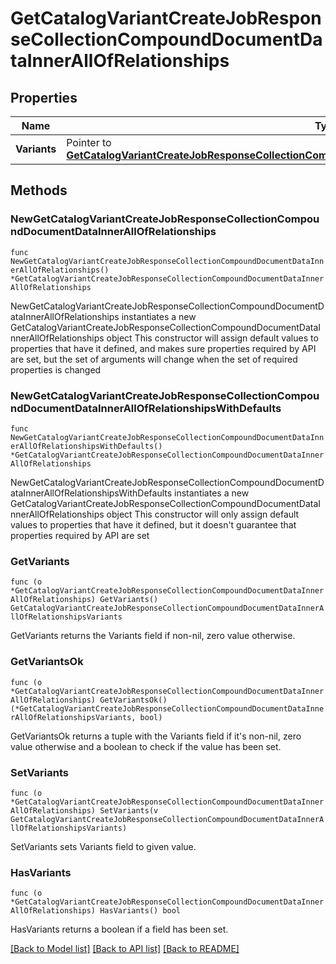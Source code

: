 # GetCatalogVariantCreateJobResponseCollectionCompoundDocumentDataInnerAllOfRelationships

## Properties

Name | Type | Description | Notes
------------ | ------------- | ------------- | -------------
**Variants** | Pointer to [**GetCatalogVariantCreateJobResponseCollectionCompoundDocumentDataInnerAllOfRelationshipsVariants**](GetCatalogVariantCreateJobResponseCollectionCompoundDocumentDataInnerAllOfRelationshipsVariants.md) |  | [optional] 

## Methods

### NewGetCatalogVariantCreateJobResponseCollectionCompoundDocumentDataInnerAllOfRelationships

`func NewGetCatalogVariantCreateJobResponseCollectionCompoundDocumentDataInnerAllOfRelationships() *GetCatalogVariantCreateJobResponseCollectionCompoundDocumentDataInnerAllOfRelationships`

NewGetCatalogVariantCreateJobResponseCollectionCompoundDocumentDataInnerAllOfRelationships instantiates a new GetCatalogVariantCreateJobResponseCollectionCompoundDocumentDataInnerAllOfRelationships object
This constructor will assign default values to properties that have it defined,
and makes sure properties required by API are set, but the set of arguments
will change when the set of required properties is changed

### NewGetCatalogVariantCreateJobResponseCollectionCompoundDocumentDataInnerAllOfRelationshipsWithDefaults

`func NewGetCatalogVariantCreateJobResponseCollectionCompoundDocumentDataInnerAllOfRelationshipsWithDefaults() *GetCatalogVariantCreateJobResponseCollectionCompoundDocumentDataInnerAllOfRelationships`

NewGetCatalogVariantCreateJobResponseCollectionCompoundDocumentDataInnerAllOfRelationshipsWithDefaults instantiates a new GetCatalogVariantCreateJobResponseCollectionCompoundDocumentDataInnerAllOfRelationships object
This constructor will only assign default values to properties that have it defined,
but it doesn't guarantee that properties required by API are set

### GetVariants

`func (o *GetCatalogVariantCreateJobResponseCollectionCompoundDocumentDataInnerAllOfRelationships) GetVariants() GetCatalogVariantCreateJobResponseCollectionCompoundDocumentDataInnerAllOfRelationshipsVariants`

GetVariants returns the Variants field if non-nil, zero value otherwise.

### GetVariantsOk

`func (o *GetCatalogVariantCreateJobResponseCollectionCompoundDocumentDataInnerAllOfRelationships) GetVariantsOk() (*GetCatalogVariantCreateJobResponseCollectionCompoundDocumentDataInnerAllOfRelationshipsVariants, bool)`

GetVariantsOk returns a tuple with the Variants field if it's non-nil, zero value otherwise
and a boolean to check if the value has been set.

### SetVariants

`func (o *GetCatalogVariantCreateJobResponseCollectionCompoundDocumentDataInnerAllOfRelationships) SetVariants(v GetCatalogVariantCreateJobResponseCollectionCompoundDocumentDataInnerAllOfRelationshipsVariants)`

SetVariants sets Variants field to given value.

### HasVariants

`func (o *GetCatalogVariantCreateJobResponseCollectionCompoundDocumentDataInnerAllOfRelationships) HasVariants() bool`

HasVariants returns a boolean if a field has been set.


[[Back to Model list]](../README.md#documentation-for-models) [[Back to API list]](../README.md#documentation-for-api-endpoints) [[Back to README]](../README.md)


